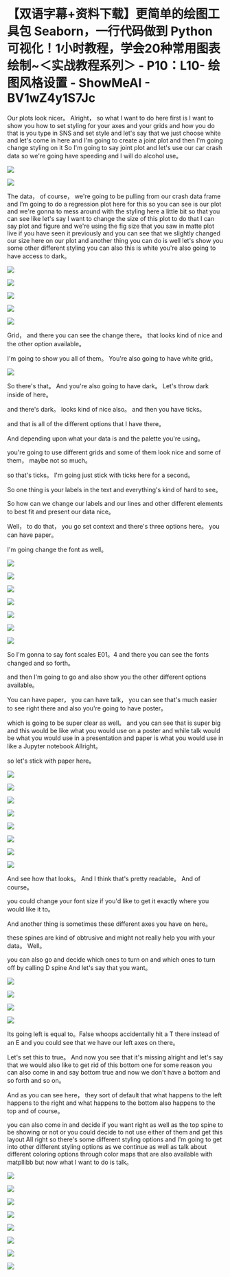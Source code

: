 # 【双语字幕+资料下载】更简单的绘图工具包 Seaborn，一行代码做到 Python 可视化！1小时教程，学会20种常用图表绘制~＜实战教程系列＞ - P10：L10- 绘图风格设置 - ShowMeAI - BV1wZ4y1S7Jc

Our plots look nicer。 Alright， so what I want to do here first is I want to show you how to set styling for your axes and your grids and how you do that is you type in SNS and set style and let's say that we just choose white and let's come in here and I'm going to create a joint plot and then I'm going change styling on it So I'm going to say joint plot and let's use our car crash data so we're going have speeding and I will do alcohol use。



![](img/d099f39520c1422517235b16d2e5384c_1.png)

![](img/d099f39520c1422517235b16d2e5384c_2.png)

The data， of course， we're going to be pulling from our crash data frame and I'm going to do a regression plot here for this so you can see is our plot and we're gonna to mess around with the styling here a little bit so that you can see like let's say I want to change the size of this plot to do that I can say plot and figure and we're using the fig size that you saw in matte plot live if you have seen it previously and you can see that we slightly changed our size here on our plot and another thing you can do is well let's show you some other different styling you can also this is white you're also going to have access to dark。



![](img/d099f39520c1422517235b16d2e5384c_4.png)

![](img/d099f39520c1422517235b16d2e5384c_5.png)

![](img/d099f39520c1422517235b16d2e5384c_6.png)

![](img/d099f39520c1422517235b16d2e5384c_7.png)

![](img/d099f39520c1422517235b16d2e5384c_8.png)

Grid， and there you can see the change there。 that looks kind of nice and the other option available。

 I'm going to show you all of them。 You're also going to have white grid。



![](img/d099f39520c1422517235b16d2e5384c_10.png)

So there's that。 And you're also going to have dark。 Let's throw dark inside of here。

 and there's dark。 looks kind of nice also。 and then you have ticks。

 and that is all of the different options that I have there。

 And depending upon what your data is and the palette you're using。

 you're going to use different grids and some of them look nice and some of them， maybe not so much。

 so that's ticks。 I'm going just stick with ticks here for a second。

 So one thing is your labels in the text and everything's kind of hard to see。

 So how can we change our labels and our lines and other different elements to best fit and present our data nice。

 Well， to do that， you go set context and there's three options here。 you can have paper。

 I'm going change the font as well。

![](img/d099f39520c1422517235b16d2e5384c_12.png)

![](img/d099f39520c1422517235b16d2e5384c_13.png)

![](img/d099f39520c1422517235b16d2e5384c_14.png)

![](img/d099f39520c1422517235b16d2e5384c_15.png)

![](img/d099f39520c1422517235b16d2e5384c_16.png)

![](img/d099f39520c1422517235b16d2e5384c_17.png)

![](img/d099f39520c1422517235b16d2e5384c_18.png)

So I'm gonna to say font scales E01。4 and there you can see the fonts changed and so forth。

 and then I'm going to go and also show you the other different options available。

 You can have paper， you can have talk， you can see that's much easier to see right there and also you're going to have poster。

 which is going to be super clear as well。 and you can see that is super big and this would be like what you would use on a poster and while talk would be what you would use in a presentation and paper is what you would use in like a Jupyter notebook Allright。

 so let's stick with paper here。

![](img/d099f39520c1422517235b16d2e5384c_20.png)

![](img/d099f39520c1422517235b16d2e5384c_21.png)

![](img/d099f39520c1422517235b16d2e5384c_22.png)

![](img/d099f39520c1422517235b16d2e5384c_23.png)

![](img/d099f39520c1422517235b16d2e5384c_24.png)

![](img/d099f39520c1422517235b16d2e5384c_25.png)

![](img/d099f39520c1422517235b16d2e5384c_26.png)

![](img/d099f39520c1422517235b16d2e5384c_27.png)

And see how that looks。 And I think that's pretty readable。 And of course。

 you could change your font size if you'd like to get it exactly where you would like it to。

 And another thing is sometimes these different axes you have on here。

 these spines are kind of obtrusive and might not really help you with your data。 Well。

 you can also go and decide which ones to turn on and which ones to turn off by calling D spine And let's say that you want。



![](img/d099f39520c1422517235b16d2e5384c_29.png)

![](img/d099f39520c1422517235b16d2e5384c_30.png)

![](img/d099f39520c1422517235b16d2e5384c_31.png)

![](img/d099f39520c1422517235b16d2e5384c_32.png)

Its going left is equal to。False whoops accidentally hit a T there instead of an E and you could see that we have our left axes on there。

 Let's set this to true。 And now you see that it's missing alright and let's say that we would also like to get rid of this bottom one for some reason you can also come in and say bottom true and now we don't have a bottom and so forth and so on。

 And as you can see here， they sort of default that what happens to the left happens to the right and what happens to the bottom also happens to the top and of course。

 you can also come in and decide if you want right as well as the top spine to be showing or not or you could decide to not use either of them and get this layout All right so there's some different styling options and I'm going to get into other different styling options as we continue as well as talk about different coloring options through color maps that are also available with matpllibb but now what I want to do is talk。



![](img/d099f39520c1422517235b16d2e5384c_34.png)

![](img/d099f39520c1422517235b16d2e5384c_35.png)

![](img/d099f39520c1422517235b16d2e5384c_36.png)

![](img/d099f39520c1422517235b16d2e5384c_37.png)

![](img/d099f39520c1422517235b16d2e5384c_38.png)

![](img/d099f39520c1422517235b16d2e5384c_39.png)

![](img/d099f39520c1422517235b16d2e5384c_40.png)

![](img/d099f39520c1422517235b16d2e5384c_41.png)